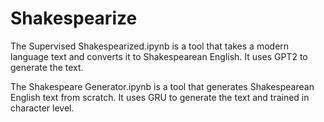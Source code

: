 # Shakespearize

The Supervised Shakespearized.ipynb is a tool that takes a modern language text and converts it to Shakespearean English. It uses GPT2 to generate the text.

The Shakespeare Generator.ipynb is a tool that generates Shakespearean English text from scratch. It uses GRU to generate the text and trained in character level.
